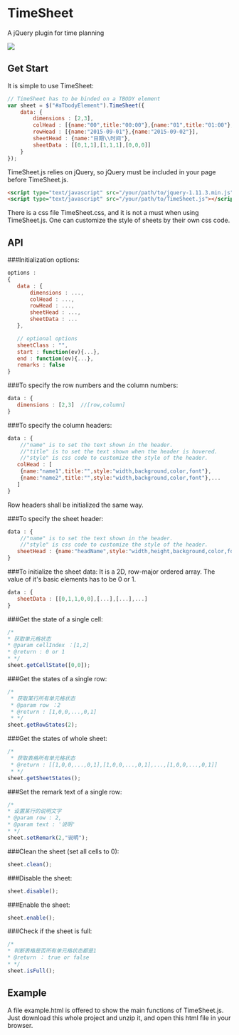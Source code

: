 # TimeSheet
A jQuery plugin for time planning

![](http://static.oschina.net/uploads/space/2015/0914/165147_Xtq0_1047422.png)  

## Get Start 
It is simple to use TimeSheet:

```javascript
// TimeSheet has to be binded on a TBODY element
var sheet = $("#aTbodyElement").TimeSheet({
    data: {
        dimensions : [2,3],
        colHead : [{name:"00",title:"00:00"},{name:"01",title:"01:00"},{name:"02",title:"02:00"}],
        rowHead : [{name:"2015-09-01"},{name:"2015-09-02"}],
        sheetHead : {name:"日期\\时间"},
        sheetData : [[0,1,1],[1,1,1],[0,0,0]]
    }
});
```

TimeSheet.js relies on jQuery, so jQuery must be included in your page before TimeSheet.js.

```HTML
<script type="text/javascript" src="/your/path/to/jquery-1.11.3.min.js"></script>
<script type="text/javascript" src="/your/path/to/TimeSheet.js"></script>
```

There is a css file TimeSheet.css, and it is not a must when using TimeSheet.js. One can customize the style of sheets by their own css code.

## API
###Initialization options:
```javascript
options :
{
   data : {
       dimensions : ..., 
       colHead : ...,
       rowHead : ...,
       sheetHead : ...,
       sheetData : ...    
   },

   // optional options
   sheetClass : "",
   start : function(ev){...},
   end : function(ev){...},
   remarks : false
}
```

###To specify the row numbers and the column numbers:
```javascript
data : {
   dimensions : [2,3]  //[row,column]
}
```

###To specify the column headers:
```javascript
data : {
    //"name" is to set the text shown in the header.
    //"title" is to set the text shown when the header is hovered.
    //"style" is css code to customize the style of the header.
   colHead : [
    {name:"name1",title:"",style:"width,background,color,font"},
    {name:"name2",title:"",style:"width,background,color,font"},...
   ]
}
```
Row headers shall be initialized the same way.

###To specify the sheet header:
```javascript
data : {
    //"name" is to set the text shown in the header.
    //"style" is css code to customize the style of the header.
   sheetHead : {name:"headName",style:"width,height,background,color,font"}
}
```

###To initialize the sheet data:
It is a 2D, row-major ordered array. The value of it's basic elements has to be 0 or 1.
```javascript
data : {
   sheetData : [[0,1,1,0,0],[...],[...],...]
}
```

###Get the state of a single cell:
```javascript
/*
* 获取单元格状态
* @param cellIndex ：[1,2]
* @return : 0 or 1
* */
sheet.getCellState([0,0]);
```

###Get the states of a single row:
```javascript
/*
 * 获取某行所有单元格状态
 * @param row ：2
 * @return : [1,0,0,...,0,1]
 * */
sheet.getRowStates(2);
```

###Get the states of whole sheet:
```javascript
/*
 * 获取表格所有单元格状态
 * @return : [[1,0,0,...,0,1],[1,0,0,...,0,1],...,[1,0,0,...,0,1]]
 * */
sheet.getSheetStates();
```

###Set the remark text of a single row:
```javascript
/*
* 设置某行的说明文字
* @param row : 2,
* @param text : '说明'
* */
sheet.setRemark(2,"说明");
```

###Clean the sheet (set all cells to 0):
```javascript
sheet.clean();
```

###Disable the sheet:
```javascript
sheet.disable();
```

###Enable the sheet:
```javascript
sheet.enable();
```

###Check if the sheet is full:
```javascript
/*
* 判断表格是否所有单元格状态都是1
* @return ： true or false
* */
sheet.isFull();
```

## Example 
A file example.html is offered to show the main functions of TimeSheet.js. Just download this whole project and unzip it, and open this html file in your browser. 

